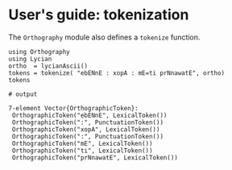 # User's guide: tokenization


The `Orthography` module also defines a `tokenize` function.

```jldoctest tkns
using Orthography
using Lycian
ortho  = lycianAscii()
tokens = tokenize( "ebENnE : xopA : mE=ti prNnawatE", ortho)
tokens

# output

7-element Vector{OrthographicToken}:
 OrthographicToken("ebENnE", LexicalToken())
 OrthographicToken(":", PunctuationToken())
 OrthographicToken("xopA", LexicalToken())
 OrthographicToken(":", PunctuationToken())
 OrthographicToken("mE", LexicalToken())
 OrthographicToken("ti", LexicalToken())
 OrthographicToken("prNnawatE", LexicalToken())
```